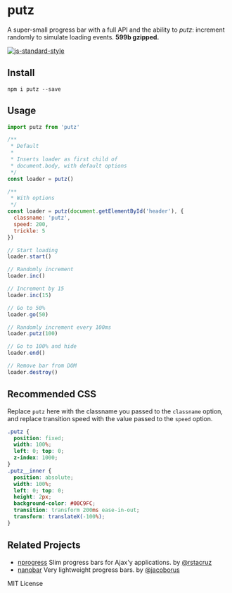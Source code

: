 # putz
A super-small progress bar with a full API and the ability to *putz*: increment randomly to simulate loading events. **599b gzipped.**

[![js-standard-style](https://cdn.rawgit.com/feross/standard/master/badge.svg)](http://standardjs.com)

## Install
```
npm i putz --save
```

## Usage
```javascript
import putz from 'putz'

/**
 * Default
 *
 * Inserts loader as first child of
 * document.body, with default options
 */
const loader = putz()

/**
 * With options
 */
const loader = putz(document.getElementById('header'), {
  classname: 'putz',
  speed: 200,
  trickle: 5
})

// Start loading
loader.start()

// Randomly increment
loader.inc()

// Increment by 15
loader.inc(15)

// Go to 50%
loader.go(50)

// Randomly increment every 100ms
loader.putz(100)

// Go to 100% and hide
loader.end()

// Remove bar from DOM
loader.destroy()
```

## Recommended CSS
Replace `putz` here with the classname you passed to the `classname` option, and replace transition speed with the value passed to the `speed` option.
```css
.putz {
  position: fixed;
  width: 100%;
  left: 0; top: 0;
  z-index: 1000;
}
.putz__inner {
  position: absolute;
  width: 100%;
  left: 0; top: 0;
  height: 2px;
  background-color: #00C9FC;
  transition: transform 200ms ease-in-out; 
  transform: translateX(-100%);
}
```

## Related Projects
- [nprogress](https://github.com/rstacruz/nprogress/) Slim progress bars for Ajax'y applications. by [@rstacruz](https://github.com/rstacruz)
- [nanobar](https://github.com/jacoborus/nanobar) Very lightweight progress bars. by [@jacoborus](https://github.com/jacoborus)

MIT License
